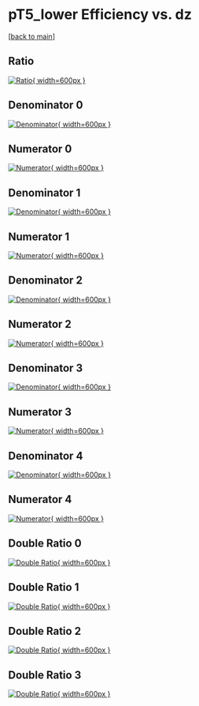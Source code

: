 # pT5_lower Efficiency vs. dz

[[back to main](./)]



## Ratio

[![Ratio](../mtv/var/pT5_lower_xtr_13_0_eff_dz.png){ width=600px }](../mtv/var/pT5_lower_xtr_13_0_eff_dz.pdf)

## Denominator 0

[![Denominator](../mtv/den/pT5_lower_xtr_13_0_eff_dz_den0.png){ width=600px }](../mtv/den/pT5_lower_xtr_13_0_eff_dz_den0.pdf)

## Numerator 0

[![Numerator](../mtv/num/pT5_lower_xtr_13_0_eff_dz_num0.png){ width=600px }](../mtv/num/pT5_lower_xtr_13_0_eff_dz_num0.pdf)

## Denominator 1

[![Denominator](../mtv/den/pT5_lower_xtr_13_0_eff_dz_den1.png){ width=600px }](../mtv/den/pT5_lower_xtr_13_0_eff_dz_den1.pdf)

## Numerator 1

[![Numerator](../mtv/num/pT5_lower_xtr_13_0_eff_dz_num1.png){ width=600px }](../mtv/num/pT5_lower_xtr_13_0_eff_dz_num1.pdf)

## Denominator 2

[![Denominator](../mtv/den/pT5_lower_xtr_13_0_eff_dz_den2.png){ width=600px }](../mtv/den/pT5_lower_xtr_13_0_eff_dz_den2.pdf)

## Numerator 2

[![Numerator](../mtv/num/pT5_lower_xtr_13_0_eff_dz_num2.png){ width=600px }](../mtv/num/pT5_lower_xtr_13_0_eff_dz_num2.pdf)

## Denominator 3

[![Denominator](../mtv/den/pT5_lower_xtr_13_0_eff_dz_den3.png){ width=600px }](../mtv/den/pT5_lower_xtr_13_0_eff_dz_den3.pdf)

## Numerator 3

[![Numerator](../mtv/num/pT5_lower_xtr_13_0_eff_dz_num3.png){ width=600px }](../mtv/num/pT5_lower_xtr_13_0_eff_dz_num3.pdf)

## Denominator 4

[![Denominator](../mtv/den/pT5_lower_xtr_13_0_eff_dz_den4.png){ width=600px }](../mtv/den/pT5_lower_xtr_13_0_eff_dz_den4.pdf)

## Numerator 4

[![Numerator](../mtv/num/pT5_lower_xtr_13_0_eff_dz_num4.png){ width=600px }](../mtv/num/pT5_lower_xtr_13_0_eff_dz_num4.pdf)

## Double Ratio 0

[![Double Ratio](../mtv/ratio/pT5_lower_xtr_13_0_eff_dz_ratio0.png){ width=600px }](../mtv/ratio/pT5_lower_xtr_13_0_eff_dz_ratio0.pdf)

## Double Ratio 1

[![Double Ratio](../mtv/ratio/pT5_lower_xtr_13_0_eff_dz_ratio1.png){ width=600px }](../mtv/ratio/pT5_lower_xtr_13_0_eff_dz_ratio1.pdf)

## Double Ratio 2

[![Double Ratio](../mtv/ratio/pT5_lower_xtr_13_0_eff_dz_ratio2.png){ width=600px }](../mtv/ratio/pT5_lower_xtr_13_0_eff_dz_ratio2.pdf)

## Double Ratio 3

[![Double Ratio](../mtv/ratio/pT5_lower_xtr_13_0_eff_dz_ratio3.png){ width=600px }](../mtv/ratio/pT5_lower_xtr_13_0_eff_dz_ratio3.pdf)

